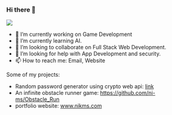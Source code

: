 ### Hi there 👋
![](https://komarev.com/ghpvc/?username=ni-ms)
<!--
**ni-ms/ni-ms** is a ✨ _special_ ✨ repository because its `README.md` (this file) appears on your GitHub profile.

Here are some ideas to get you started:
-->

- 🔭 I’m currently working on Game Development
- 🌱 I’m currently learning AI.
- 👯 I’m looking to collaborate on Full Stack Web Development.
- 🤔 I’m looking for help with App Development and security.
- 📫 How to reach me: Email, Website

Some of my projects:
- Random password generator using crypto web api: [link]( https://ni-ms.github.io/pwdgen/)
- An infinite obstacle runner game: https://github.com/ni-ms/Obstacle_Run
- portfolio website: www.nikms.com


